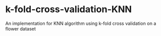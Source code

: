 # k-fold-cross-validation-KNN
An implementation for KNN algorithm using  k-fold cross validation on a flower dataset
